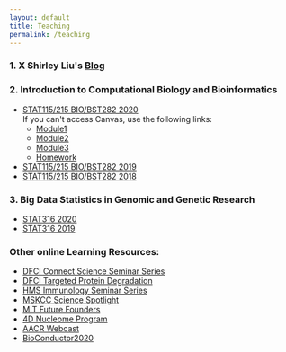 ```yaml
---
layout: default
title: Teaching
permalink: /teaching
---
```


### 1. X Shirley Liu's [Blog](https://www.longwoodgenomics.org/)

### 2. Introduction to Computational Biology and Bioinformatics

- [STAT115/215 BIO/BST282 2020](https://canvas.harvard.edu/courses/66883) <br>
	If you can't access Canvas, use the following links: 
	- [Module1](/resources/html/STAT115_2020_Module1.html) 
	- [Module2](/resources/html/STAT115_2020_Module2.html)
	- [Module3](/resources/html/STAT115_2020_Module3.html)
	- [Homework](https://github.com/stat115/)
- [STAT115/215 BIO/BST282 2019](https://canvas.harvard.edu/courses/49497)
- [STAT115/215 BIO/BST282 2018](https://canvas.harvard.edu/courses/39391)

### 3. Big Data Statistics in Genomic and Genetic Research

- [STAT316 2020](https://canvas.harvard.edu/courses/67591)
- [STAT316 2019](https://canvas.harvard.edu/courses/50485)

### Other online Learning Resources: 
- [DFCI Connect Science Seminar Series](https://www.dfhcc.harvard.edu/events/dfhcc-connecting-the-scientific-community-seminar-series/)
- [DFCI Targeted Protein Degradation](https://www.danafarbertargetedproteindegradation.org/)
- [HMS Immunology Seminar Series](https://www.youtube.com/channel/UCv1Ub-qGhtu_K49kI4xPGDA/featured)
- [MSKCC Science Spotlight](https://www.mskcc.org/research/ski/education-training/sciencespotlight)
- [MIT Future Founders](http://web.mit.edu/webcast/engineering/f20/1/)
- [4D Nucleome Program](https://www.youtube.com/c/4DNucleome/featured)
- [AACR Webcast](https://webcast.aacr.org/)
- [BioConductor2020](https://www.youtube.com/playlist?list=PLdl4u5ZRDMQSENJBo6k_wcA27gtydm-bz)

